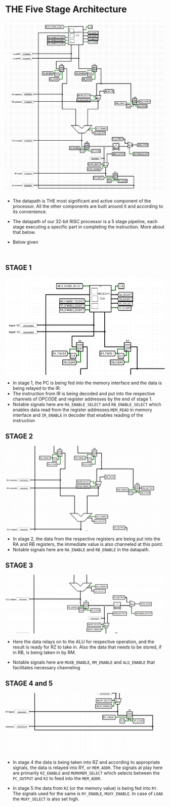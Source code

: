# THE Five Stage Architecture

![DATAPATH](/docs/images/datapath/datapath.png)

- The datapath is THE most significant and active component of the processor. All the other components are built around it and according to its convenience.

- The datapath of our 32-bit RISC processor is a 5 stage pipeline, each stage executing a specific part in completing the instruction. More about that below.

- Below given 

<br>

## STAGE 1

![NA](/docs/images/datapath/datapath-stage1.png)

- In stage 1, the PC is being fed into the memory interface and the data is being relayed to the IR.
- The instruction from IR is being decoded and put into the respective channels of OPCODE and register addresses by the end of stage 1.
- Notable signals here are `RA_ENABLE_SELECT` and `RB_ENABLE_SELECT` which enables data read from the register addresses.`MEM_READ` in memory interface and `IR_ENABLE` in decoder that enables reading of the instruction 

## STAGE 2

![NA](/docs/images/datapath/datapath-stage2.png)

- In stage 2, the data from the respective registers are being put into the RA and RB registers, the immediate value is also channeled at this point.
- Notable signals here are `RA_ENABLE` and `RB_ENABLE` in the datapath.
## STAGE 3

![NA](/docs/images/datapath/datapath-stage3.png)

- Here the data relays on to the ALU for respective operation, and the result is ready for RZ to take in. Also the data that needs to be stored, if in RB, is being taken in by RM.

- Notable signals here are `MUXB_ENABLE`, `RM_ENABLE` and `ALU_ENABLE` that facilitates necessary channeling

## STAGE 4 and 5

![NA](/docs/images/datapath/datapath-stage4.png)

- In stage 4 the data is being taken into RZ and according to appropriate signals, the data is relayed into RY, or `MEM_ADDR`. The signals at play here are primarily `RZ_ENABLE` and `MUMXMEM_SELECT` which selects between the `PC_OUTPUT` and `RZ` to feed into the `MEM_ADDR`.

- In stage 5 the data from `RZ` (or the memory value) is being fed into `RY`. The signals used for the same is `RY_ENABLE`, `MUXY_ENABLE`. In case of `LOAD` the `MUXY_SELECT` is also set high.